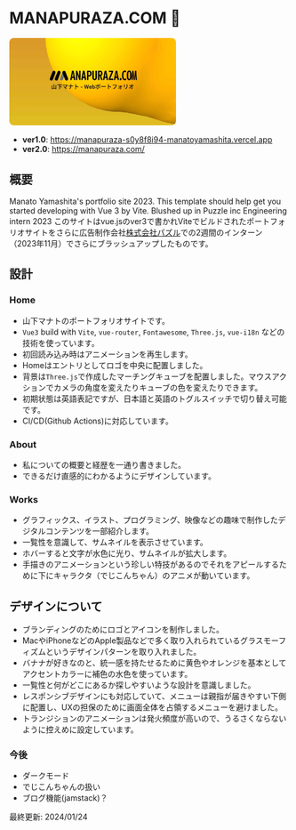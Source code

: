 # MANAPURAZA.COM &#x1F34C;

<img src="./public/ogp.jpg" alt="OGP image" width="300" style="border-radius:8px;">

* **ver1.0**: https://manapuraza-s0y8f8i94-manatoyamashita.vercel.app
* **ver2.0**: https://manapuraza.com/

## 概要
Manato Yamashita's portfolio site 2023.
This template should help get you started developing with Vue 3 by Vite.
Blushed up in Puzzle inc Engineering intern 2023
このサイトはvue.jsのver3で書かれViteでビルドされたポートフォリオサイトをさらに広告制作会社[株式会社パズル](https://puzzle-inc.jp)での2週間のインターン（2023年11月）でさらにブラッシュアップしたものです。

## 設計

### Home

* 山下マナトのポートフォリオサイトです。
* `Vue3` build with `Vite`, `vue-router`, `Fontawesome`, `Three.js`, `vue-i18n` などの技術を使っています。
* 初回読み込み時はアニメーションを再生します。
* Homeはエントリとしてロゴを中央に配置しました。
* 背景は`Three.js`で作成したマーチングキューブを配置しました。マウスアクションでカメラの角度を変えたりキューブの色を変えたりできます。
* 初期状態は英語表記ですが、日本語と英語のトグルスイッチで切り替え可能です。
* CI/CD(Github Actions)に対応しています。

### About

* 私についての概要と経歴を一通り書きました。
* できるだけ直感的にわかるようにデザインしています。

### Works

* グラフィックス、イラスト、プログラミング、映像などの趣味で制作したデジタルコンテンツを一部紹介します。
* 一覧性を意識して、サムネイルを表示させています。
* ホバーすると文字が水色に光り、サムネイルが拡大します。
* 手描きのアニメーションという珍しい特技があるのでそれをアピールするために下にキャラクタ（でじこんちゃん）のアニメが動いています。

## デザインについて

* ブランディングのためにロゴとアイコンを制作しました。
* MacやiPhoneなどのApple製品などで多く取り入れられているグラスモーフィズムというデザインパターンを取り入れました。
* バナナが好きなのと、統一感を持たせるために黄色やオレンジを基本としてアクセントカラーに補色の水色を使っています。
* 一覧性と何がどこにあるか探しやすいような設計を意識しました。
* レスポンシブデザインにも対応していて、メニューは親指が届きやすい下側に配置し、UXの担保のために画面全体を占領するメニューを避けました。
* トランジションのアニメーションは発火頻度が高いので、うるさくならないように控えめに設定しています。

### 今後

* ダークモード
* でじこんちゃんの扱い
* ブログ機能(jamstack)？

最終更新: 2024/01/24
